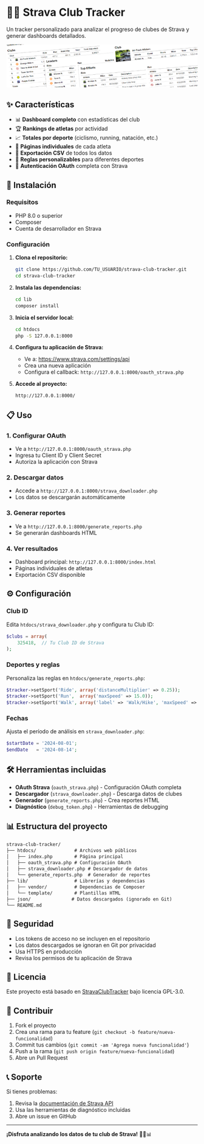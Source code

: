 # 🚴‍♂️ Strava Club Tracker

Un tracker personalizado para analizar el progreso de clubes de Strava y generar dashboards detallados.

![Strava Club Tracker](banner.png)

## ✨ Características

- 📊 **Dashboard completo** con estadísticas del club
- 🏆 **Rankings de atletas** por actividad
- 📈 **Totales por deporte** (ciclismo, running, natación, etc.)
- 👥 **Páginas individuales** de cada atleta
- 📄 **Exportación CSV** de todos los datos
- 🔧 **Reglas personalizables** para diferentes deportes
- 🔐 **Autenticación OAuth** completa con Strava

## 🚀 Instalación

### Requisitos
- PHP 8.0 o superior
- Composer
- Cuenta de desarrollador en Strava

### Configuración

1. **Clona el repositorio:**
   ```bash
   git clone https://github.com/TU_USUARIO/strava-club-tracker.git
   cd strava-club-tracker
   ```

2. **Instala las dependencias:**
   ```bash
   cd lib
   composer install
   ```

3. **Inicia el servidor local:**
   ```bash
   cd htdocs
   php -S 127.0.0.1:8000
   ```

4. **Configura tu aplicación de Strava:**
   - Ve a: https://www.strava.com/settings/api
   - Crea una nueva aplicación
   - Configura el callback: `http://127.0.0.1:8000/oauth_strava.php`

5. **Accede al proyecto:**
   ```
   http://127.0.0.1:8000/
   ```

## 📋 Uso

### 1. Configurar OAuth
- Ve a `http://127.0.0.1:8000/oauth_strava.php`
- Ingresa tu Client ID y Client Secret
- Autoriza la aplicación con Strava

### 2. Descargar datos
- Accede a `http://127.0.0.1:8000/strava_downloader.php`
- Los datos se descargarán automáticamente

### 3. Generar reportes
- Ve a `http://127.0.0.1:8000/generate_reports.php`
- Se generarán dashboards HTML

### 4. Ver resultados
- Dashboard principal: `http://127.0.0.1:8000/index.html`
- Páginas individuales de atletas
- Exportación CSV disponible

## ⚙️ Configuración

### Club ID
Edita `htdocs/strava_downloader.php` y configura tu Club ID:
```php
$clubs = array(
    325418,  // Tu Club ID de Strava
);
```

### Deportes y reglas
Personaliza las reglas en `htdocs/generate_reports.php`:
```php
$tracker->setSport('Ride', array('distanceMultiplier' => 0.25));
$tracker->setSport('Run',  array('maxSpeed' => 15.0));
$tracker->setSport('Walk', array('label' => 'Walk/Hike', 'maxSpeed' => 8.0));
```

### Fechas
Ajusta el período de análisis en `strava_downloader.php`:
```php
$startDate = '2024-08-01';
$endDate   = '2024-08-14';
```

## 🛠️ Herramientas incluidas

- **OAuth Strava** (`oauth_strava.php`) - Configuración OAuth completa
- **Descargador** (`strava_downloader.php`) - Descarga datos de clubes
- **Generador** (`generate_reports.php`) - Crea reportes HTML
- **Diagnóstico** (`debug_token.php`) - Herramientas de debugging

## 📊 Estructura del proyecto

```
strava-club-tracker/
├── htdocs/              # Archivos web públicos
│   ├── index.php        # Página principal
│   ├── oauth_strava.php # Configuración OAuth
│   ├── strava_downloader.php # Descargador de datos
│   └── generate_reports.php  # Generador de reportes
├── lib/                 # Librerías y dependencias
│   ├── vendor/          # Dependencias de Composer
│   └── template/        # Plantillas HTML
├── json/               # Datos descargados (ignorado en Git)
└── README.md
```

## 🔐 Seguridad

- Los tokens de acceso no se incluyen en el repositorio
- Los datos descargados se ignoran en Git por privacidad
- Usa HTTPS en producción
- Revisa los permisos de tu aplicación de Strava

## 📝 Licencia

Este proyecto está basado en [StravaClubTracker](https://github.com/picasticks/StravaClubTracker) bajo licencia GPL-3.0.

## 🤝 Contribuir

1. Fork el proyecto
2. Crea una rama para tu feature (`git checkout -b feature/nueva-funcionalidad`)
3. Commit tus cambios (`git commit -am 'Agrega nueva funcionalidad'`)
4. Push a la rama (`git push origin feature/nueva-funcionalidad`)
5. Abre un Pull Request

## 📞 Soporte

Si tienes problemas:
1. Revisa la [documentación de Strava API](https://developers.strava.com/docs/)
2. Usa las herramientas de diagnóstico incluidas
3. Abre un issue en GitHub

---

**¡Disfruta analizando los datos de tu club de Strava!** 🚴‍♂️📊

